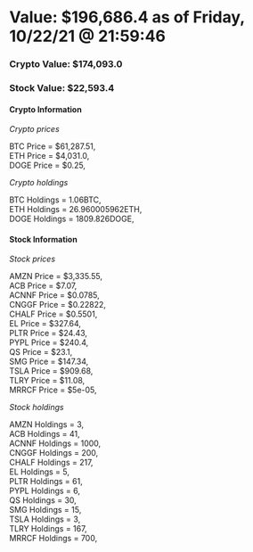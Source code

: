 # Value: $196,686.4 as of Friday, 10/22/21 @ 21:59:46 

### Crypto Value: $174,093.0

### Stock Value: $22,593.4

#### Crypto Information 
*Crypto prices* 

BTC Price = $61,287.51,  
ETH Price = $4,031.0,  
DOGE Price = $0.25,  


*Crypto holdings* 

BTC Holdings = 1.06BTC,  
ETH Holdings = 26.960005962ETH,  
DOGE Holdings = 1809.826DOGE,  


#### Stock Information 

*Stock prices* 

AMZN Price = $3,335.55,  
ACB Price = $7.07,  
ACNNF Price = $0.0785,  
CNGGF Price = $0.22822,  
CHALF Price = $0.5501,  
EL Price = $327.64,  
PLTR Price = $24.43,  
PYPL Price = $240.4,  
QS Price = $23.1,  
SMG Price = $147.34,  
TSLA Price = $909.68,  
TLRY Price = $11.08,  
MRRCF Price = $5e-05,  


*Stock holdings* 

AMZN Holdings = 3,  
ACB Holdings = 41,  
ACNNF Holdings = 1000,  
CNGGF Holdings = 200,  
CHALF Holdings = 217,  
EL Holdings = 5,  
PLTR Holdings = 61,  
PYPL Holdings = 6,  
QS Holdings = 30,  
SMG Holdings = 15,  
TSLA Holdings = 3,  
TLRY Holdings = 167,  
MRRCF Holdings = 700,  



